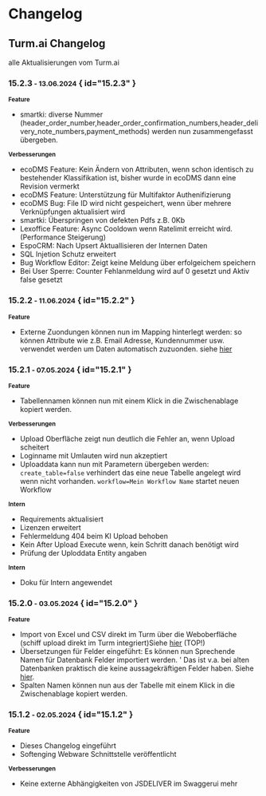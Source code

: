 # Changelog

## Turm.ai Changelog
alle Aktualisierungen vom Turm.ai

### 15.2.3<small> - 13.06.2024</small> { id="15.2.3" }

<b><small>Feature</small></b>    

- smartki: diverse Nummer (header_order_number,header_order_confirmation_numbers,header_delivery_note_numbers,payment_methods) werden nun zusammengefasst übergeben. 


<b><small>Verbesserungen</small></b> 

- ecoDMS Feature: Kein Ändern von Attributen, wenn schon identisch zu bestehender Klassifikation ist, bisher wurde in ecoDMS dann eine Revision vermerkt
- ecoDMS Feature: Unterstützung für Multifaktor Authenifizierung
- ecoDMS Bug: File ID wird nicht gespeichert, wenn über mehrere Verknüpfungen aktualisiert wird
- smartki: Überspringen von defekten Pdfs z.B. 0Kb  
- Lexoffice Feature: Async Cooldown wenn Ratelimit erreicht wird. (Performance Steigerung)
- EspoCRM: Nach Upsert Aktuallisieren der Internen Daten
- SQL Injetion Schutz erweitert
- Bug Workflow Editor: Zeigt keine Meldung über erfolgeichem speichern
- Bei User Sperre: Counter Fehlanmeldung wird auf 0 gesetzt und Aktiv false gesetzt

 
 

### 15.2.2<small> - 11.06.2024</small> { id="15.2.2" }

<b><small>Feature</small></b> 

- Externe Zuondungen können nun im Mapping hinterlegt werden: so können Attribute wie z.B. Email Adresse, Kundennummer usw. 
verwendet werden um Daten automatisch zuzuonden. siehe [hier](<1 Verwendung/1 Mapping/mapping_fremdid.md>)



### 15.2.1<small> - 07.05.2024</small> { id="15.2.1" }

<b><small>Feature</small></b> 

- Tabellennamen können nun mit einem Klick in die Zwischenablage kopiert werden.


<b><small>Verbesserungen</small></b> 

- Upload Oberfläche zeigt nun deutlich die Fehler an, wenn Upload scheitert
- Loginname mit Umlauten wird nun akzeptiert
- Uploaddata kann nun mit Parametern übergeben werden:
  ```create_table=false``` verhindert das eine neue Tabelle 
  angelegt wird wenn nicht vorhanden.
  ```workflow=Mein Workflow Name``` startet neuen Workflow 


<b><small>Intern</small></b> 

- Requirements aktualisiert
- Lizenzen erweitert
- Fehlermeldung 404 beim KI Upload behoben
- Kein After Upload Execute wenn, kein Schritt danach benötigt wird
- Prüfung der Uploddata Entity angaben

<b><small>Intern</small></b> 
- Doku für Intern angewendet

### 15.2.0<small> - 03.05.2024</small> { id="15.2.0" }

<b><small>Feature</small></b> 

- Import von Excel und CSV direkt im Turm über die Weboberfläche (schiff upload direkt im Turm integriert)Siehe [hier](<3 FAQ/FAQ/Datenupload.md>)  (TOP!)
- Übersetzungen für Felder eingeführt: Es können nun Sprechende Namen für Datenbank Felder importiert werden. '
  Das ist v.a. bei alten Datenbanken praktisch die keine aussagekräftigen Felder haben. Siehe [hier](<3 FAQ/FAQ/Feldbeschreibung.md>).
- Spalten Namen können nun aus der Tabelle mit einem Klick in die Zwischenablage kopiert werden.


### 15.1.2<small> - 02.05.2024</small> { id="15.1.2" }

<b><small>Feature</small></b> 

- Dieses Changelog eingeführt
- Softenging Webware Schnittstelle veröffentlicht
  
<b><small>Verbesserungen</small></b> 

- Keine externe Abhängigkeiten von JSDELIVER im Swaggerui mehr

